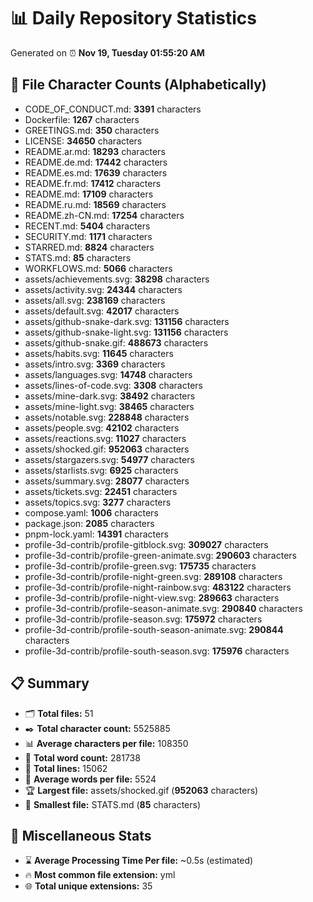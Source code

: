# 📊 Daily Repository Statistics
Generated on ⏰ **Nov 19, Tuesday 01:55:20 AM**

## 📂 File Character Counts (Alphabetically)
- CODE_OF_CONDUCT.md: **3391** characters
- Dockerfile: **1267** characters
- GREETINGS.md: **350** characters
- LICENSE: **34650** characters
- README.ar.md: **18293** characters
- README.de.md: **17442** characters
- README.es.md: **17639** characters
- README.fr.md: **17412** characters
- README.md: **17109** characters
- README.ru.md: **18569** characters
- README.zh-CN.md: **17254** characters
- RECENT.md: **5404** characters
- SECURITY.md: **1171** characters
- STARRED.md: **8824** characters
- STATS.md: **85** characters
- WORKFLOWS.md: **5066** characters
- assets/achievements.svg: **38298** characters
- assets/activity.svg: **24344** characters
- assets/all.svg: **238169** characters
- assets/default.svg: **42017** characters
- assets/github-snake-dark.svg: **131156** characters
- assets/github-snake-light.svg: **131156** characters
- assets/github-snake.gif: **488673** characters
- assets/habits.svg: **11645** characters
- assets/intro.svg: **3369** characters
- assets/languages.svg: **14748** characters
- assets/lines-of-code.svg: **3308** characters
- assets/mine-dark.svg: **38492** characters
- assets/mine-light.svg: **38465** characters
- assets/notable.svg: **228848** characters
- assets/people.svg: **42102** characters
- assets/reactions.svg: **11027** characters
- assets/shocked.gif: **952063** characters
- assets/stargazers.svg: **54977** characters
- assets/starlists.svg: **6925** characters
- assets/summary.svg: **28077** characters
- assets/tickets.svg: **22451** characters
- assets/topics.svg: **3277** characters
- compose.yaml: **1006** characters
- package.json: **2085** characters
- pnpm-lock.yaml: **14391** characters
- profile-3d-contrib/profile-gitblock.svg: **309027** characters
- profile-3d-contrib/profile-green-animate.svg: **290603** characters
- profile-3d-contrib/profile-green.svg: **175735** characters
- profile-3d-contrib/profile-night-green.svg: **289108** characters
- profile-3d-contrib/profile-night-rainbow.svg: **483122** characters
- profile-3d-contrib/profile-night-view.svg: **289663** characters
- profile-3d-contrib/profile-season-animate.svg: **290840** characters
- profile-3d-contrib/profile-season.svg: **175972** characters
- profile-3d-contrib/profile-south-season-animate.svg: **290844** characters
- profile-3d-contrib/profile-south-season.svg: **175976** characters

## 📋 Summary
- 🗂️ **Total files:** 51
- ✒️ **Total character count:** 5525885
- 📊 **Average characters per file:** 108350
- 📝 **Total word count:** 281738
- 🧾 **Total lines:** 15062
- 📐 **Average words per file:** 5524
- 🏆 **Largest file:** assets/shocked.gif (**952063** characters)
- 🥉 **Smallest file:** STATS.md (**85** characters)

## 🌟 Miscellaneous Stats
- ⌛ **Average Processing Time Per file:** ~0.5s (estimated)
- 🔥 **Most common file extension:** yml
- 🌐 **Total unique extensions:** 35
